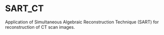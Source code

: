 # SART_CT
Application of Simultaneous Algebraic Reconstruction Technique (SART) for reconstruction of CT scan images. 
